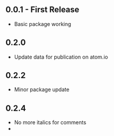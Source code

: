 ## 0.0.1 - First Release
* Basic package working

## 0.2.0
* Update data for publication on atom.io

## 0.2.2
* Minor package update

## 0.2.4
* No more italics for comments
*
